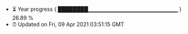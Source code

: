 - ⏳ Year progress { ████████▁▁▁▁▁▁▁▁▁▁▁▁▁▁▁▁▁▁▁▁▁▁ } 26.89 %
- ⏰ Updated on Fri, 09 Apr 2021 03:51:15 GMT

